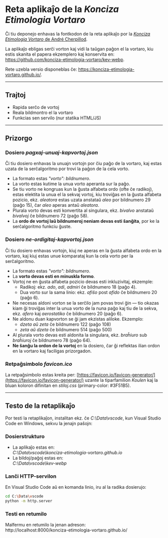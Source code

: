 # Reta aplikaĵo de la *Konciza Etimologia Vortaro*

Ĉi tiu deponejo enhavas la fontkodon de la reta aplikaĵo por la
[*Konciza Etimologia Vortaro* de André Cherpillod](https://eo.wikipedia.org/wiki/Konciza_Etimologia_Vortaro).

La aplikaĵo ebligas serĉi vorton kaj vidi la taŭgan paĝon el la vortaro, kiu estis skanita el papera ekzemplero kaj konservita en:
https://github.com/konciza-etimologia-vortaro/kev-webp.

Rete uzebla versio disponeblas ĉe:
https://konciza-etimologia-vortaro.github.io/.

---

## Trajtoj

- Rapida serĉo de vortoj
- Reala bildmontro el la vortaro
- Funkcias sen servilo (nur statika HTML/JS)

---

## Prizorgo

### Dosiero *pagxaj-unuaj-kapvortoj.json*

Ĉi tiu dosiero enhavas la unuajn vortojn por ĉiu paĝo de la vortaro, kaj estas uzata de la serĉalgoritmo por trovi la paĝon de la cela vorto.

- La formato estas *"vorto": bildnumero*.
- La vorto estas kutime la unua vorto aperanta sur la paĝo.
- Se tiu vorto ne kongruas kun la ĝusta alfabeta ordo (ofte ĉe radikoj), estas elektita la unua el la sekvaj vortoj, kiu troviĝas en la ĝusta alfabeta pozicio, ekz. *aleatora* estas uzata anstataŭ *aleo* por bildnumero 29 (paĝo 15), ĉar *aleo* aperas antaŭ *aleatora*.
- Plurala vorto devas esti konvertita al singulara, ekz. *bivalvo* anstataŭ *bivalvoj* ĉe bildnumero 72 (paĝo 58).
- La **ordo de vortoj laŭ bildnumeroj neniam devas esti ŝanĝita**, por ke la serĉalgoritmo funkciu ĝuste.

### Dosiero *ne-ordigitaj-kapvortoj.json*

Ĉi tiu dosiero enhavas vortojn, kiuj ne aperas en la ĝusta alfabeta ordo en la vortaro, kaj kiuj estas unue komparataj kun la cela vorto per la serĉalgoritmo.

- La formato estas *"vorto": bildnumero*.
- La **vorto devas esti en minuskla formo**.
- Vortoj ne en ĝusta alfabeta pozicio devas esti inkluzivitaj, ekzemple:
  + Radikoj: ekz. *ado*, *adi*, *admiri* ĉe bildnumero 18 (paĝo 4).
  + Dua vorto sur la sama linio: ekz. *afiŝo* post *afido* ĉe bildnumero 20 (paĝo 6).
- Ne necesas aldoni vorton se la serĉilo jam povas trovi ĝin — tio okazas kiam ĝi troviĝas inter la unua vorto de la nuna paĝo kaj tiu de la sekva, ekz. *afero* kaj *aerostatiko* ĉe bildnumero 20 (paĝo 6).
- Ne aldonu duan kapvorton se ĝi jam ekzistas aliloke. Ekzemplo:
  + *dzeta aŭ zeta* ĉe bildnumero 122 (paĝo 108)
  + *zeta aŭ dzeta* ĉe bildnumero 514 (paĝo 500)
- Al plurala vorto devas esti aldonita la singulara, ekz. *braĥiuro* sub *braĥiuroj* ĉe bildnumero 78 (paĝo 64).
- **Ne ŝanĝu la ordon de la vortoj** en la dosiero, ĉar ĝi reflektas ilian ordon en la vortaro kaj faciligas prizorgadon.

### Retpaĝsimbolo *favicon.ico*

La retpaĝsimbolo estas kreita per:
[https://favicon.io/favicon-generator/](https://favicon.io/favicon-generator/)
uzante la tiparfamilion *Koulen* kaj la bluan koloron difinitan en *stiloj.css* (primary-color: #3F51B5).

---

## Testo de la retaplikaĵo

Por testi la retaplikaĵon, instalitan ekz. ĉe *C:\Data\vscode*, kun Visual Studio Code en Windows,
sekvu la jenajn paŝojn:

### Dosierstrukturo
- La aplikaĵo estas en:<br>
*C:\Data\vscode\konciza-etimologia-vortaro.github.io*
- La bildoj/paĝoj estas en:<br>
*C:\Data\vscode\kev-webp*

### Lanĉi HTTP-servilon
En Visual Studio Code aŭ en komanda linio, iru al la radika dosierujo:<br>
```bash
cd C:\Data\vscode
python -m http.server
```

### Testi en retumilo
Malfermu en retumilo la jenan adreson:<br>
http://localhost:8000/konciza-etimologia-vortaro.github.io/
